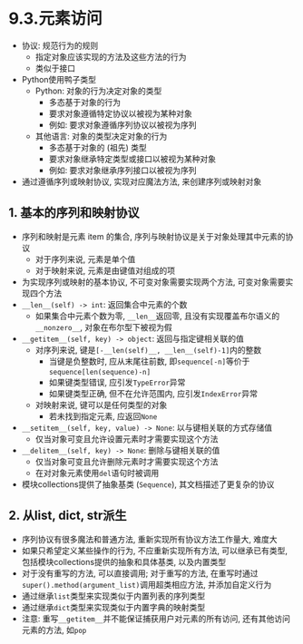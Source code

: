 # 9.3.元素访问

- 协议: 规范行为的规则
    - 指定对象应该实现的方法及这些方法的行为
    - 类似于接口
- Python使用鸭子类型
    - Python: 对象的行为决定对象的类型
        - 多态基于对象的行为
        - 要求对象遵循特定协议以被视为某种对象
        - 例如: 要求对象遵循序列协议以被视为序列
    - 其他语言: 对象的类型决定对象的行为
        - 多态基于对象的 (祖先) 类型
        - 要求对象继承特定类型或接口以被视为某种对象
        - 例如: 要求对象继承序列接口以被视为序列
- 通过遵循序列或映射协议, 实现对应魔法方法, 来创建序列或映射对象

## 1. 基本的序列和映射协议

- 序列和映射是元素 item 的集合, 序列与映射协议是关于对象处理其中元素的协议
    - 对于序列来说, 元素是单个值
    - 对于映射来说, 元素是由键值对组成的项
- 为实现序列或映射的基本协议, 不可变对象需要实现两个方法, 可变对象需要实现四个方法
- `__len__(self) -> int`: 返回集合中元素的个数
    - 如果集合中元素个数为零, `__len__`返回零, 且没有实现覆盖布尔语义的`__nonzero__`, 对象在布尔型下被视为假
- `__getitem__(self, key) -> object`: 返回与指定键相关联的值
    - 对序列来说, 键是`[-__len(self)__, __len__(self)-1]`内的整数
        - 当键是负整数时, 应从末尾往前数, 即`sequence[-n]`等价于`sequence[len(sequence)-n]`
        - 如果键类型错误, 应引发`TypeError`异常
        - 如果键类型正确, 但不在允许范围内, 应引发`IndexError`异常
    - 对映射来说, 键可以是任何类型的对象
        - 若未找到指定元素, 应返回`None`
- `__setitem__(self, key, value) -> None`: 以与键相关联的方式存储值
    - 仅当对象可变且允许设置元素时才需要实现这个方法
- `__delitem__(self, key) -> None`: 删除与键相关联的值
    - 仅当对象可变且允许删除元素时才需要实现这个方法
    - 在对对象元素使用`del`语句时被调用
- 模块collections提供了抽象基类 (`Sequence`), 其文档描述了更复杂的协议

## 2. 从list, dict, str派生

- 序列协议有很多魔法和普通方法, 重新实现所有协议方法工作量大, 难度大
- 如果只希望定义某些操作的行为, 不应重新实现所有方法, 可以继承已有类型, 包括模块collections提供的抽象和具体基类, 以及内置类型
- 对于没有重写的方法, 可以直接调用; 对于重写的方法, 在重写时通过`super().method(argument_list)`调用超类相应方法, 并添加自定义行为
- 通过继承`list`类型来实现类似于内置列表的序列类型
- 通过继承`dict`类型来实现类似于内置字典的映射类型
- 注意: 重写`__getitem__`并不能保证捕获用户对元素的所有访问, 还有其他访问元素的方法, 如`pop`
